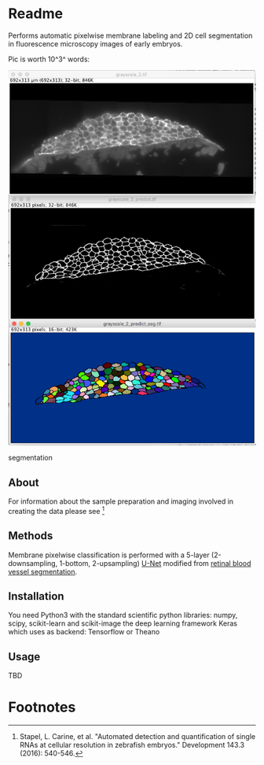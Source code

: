 Readme
======

Performs automatic pixelwise membrane labeling and 2D cell segmentation in fluorescence microscopy images of early embryos.

Pic is worth 10^3^ words:

![](resources/grey_mem_seg.jpg)

segmentation

About
-----

For information about the sample preparation and imaging involved in
creating the data please see [^1]

Methods
-------

Membrane pixelwise classification is performed with a 5-layer
(2-downsampling, 1-bottom, 2-upsampling)
[U-Net](https://arxiv.org/pdf/1505.04597.pdf) modified from
[retinal blood vessel segmentation](https://github.com/orobix/retina-unet).

Installation
------------

You need Python3 with the standard scientific python libraries:
numpy, scipy, scikit-learn and scikit-image the deep learning framework
Keras which uses as backend: Tensorflow or Theano

Usage
-----

TBD

Footnotes
=========

[^1]: Stapel, L. Carine, et al. "Automated detection and quantification
    of single RNAs at cellular resolution in zebrafish embryos."
    Development 143.3 (2016): 540-546.

